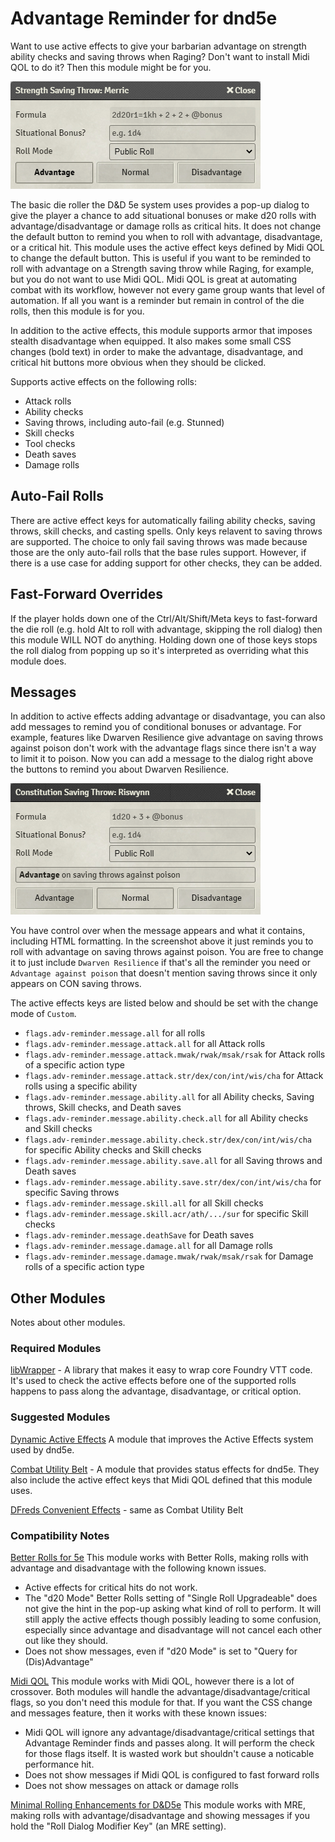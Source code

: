 # Advantage Reminder for dnd5e

Want to use active effects to give your barbarian advantage on strength ability checks and saving throws when Raging? Don't want to install Midi QOL to do it? Then this module might be for you.

![Saving Throw screenshot with advantage](screenshot1.png?raw=true)

The basic die roller the D&D 5e system uses provides a pop-up dialog to give the player a chance to add situational bonuses or make d20 rolls with advantage/disadvantage or damage rolls as critical hits. It does not change the default button to remind you when to roll with advantage, disadvantage, or a critical hit. This module uses the active effect keys defined by Midi QOL to change the default button. This is useful if you want to be reminded to roll with advantage on a Strength saving throw while Raging, for example, but you do not want to use Midi QOL. Midi QOL is great at automating combat with its workflow, however not every game group wants that level of automation. If all you want is a reminder but remain in control of the die rolls, then this module is for you.

In addition to the active effects, this module supports armor that imposes stealth disadvantage when equipped. It also makes some small CSS changes (bold text) in order to make the advantage, disadvantage, and critical hit buttons more obvious when they should be clicked.

Supports active effects on the following rolls:

- Attack rolls
- Ability checks
- Saving throws, including auto-fail (e.g. Stunned)
- Skill checks
- Tool checks
- Death saves
- Damage rolls

## Auto-Fail Rolls

There are active effect keys for automatically failing ability checks, saving throws, skill checks, and casting spells. Only keys relavent to saving throws are supported. The choice to only fail saving throws was made because those are the only auto-fail rolls that the base rules support. However, if there is a use case for adding support for other checks, they can be added.

## Fast-Forward Overrides

If the player holds down one of the Ctrl/Alt/Shift/Meta keys to fast-forward the die roll (e.g. hold Alt to roll with advantage, skipping the roll dialog) then this module WILL NOT do anything. Holding down one of those keys stops the roll dialog from popping up so it's interpreted as overriding what this module does.

## Messages

In addition to active effects adding advantage or disadvantage, you can also add messages to remind you of conditional bonuses or advantage. For example, features like Dwarven Resilience give advantage on saving throws against poison don't work with the advantage flags since there isn't a way to limit it to poison. Now you can add a message to the dialog right above the buttons to remind you about Dwarven Resilience.

![Saving Throw screenshot with message](screenshot2.png?raw=true)

You have control over when the message appears and what it contains, including HTML formatting. In the screenshot above it just reminds you to roll with advantage on saving throws against poison. You are free to change it to just include `Dwarven Resilience` if that's all the reminder you need or `Advantage against poison` that doesn't mention saving throws since it only appears on CON saving throws.

The active effects keys are listed below and should be set with the change mode of `Custom`.

- `flags.adv-reminder.message.all` for all rolls
- `flags.adv-reminder.message.attack.all` for all Attack rolls
- `flags.adv-reminder.message.attack.mwak/rwak/msak/rsak` for Attack rolls of a specific action type
- `flags.adv-reminder.message.attack.str/dex/con/int/wis/cha` for Attack rolls using a specific ability
- `flags.adv-reminder.message.ability.all` for all Ability checks, Saving throws, Skill checks, and Death saves
- `flags.adv-reminder.message.ability.check.all` for all Ability checks and Skill checks
- `flags.adv-reminder.message.ability.check.str/dex/con/int/wis/cha` for specific Ability checks and Skill checks
- `flags.adv-reminder.message.ability.save.all` for all Saving throws and Death saves
- `flags.adv-reminder.message.ability.save.str/dex/con/int/wis/cha` for specific Saving throws
- `flags.adv-reminder.message.skill.all` for all Skill checks
- `flags.adv-reminder.message.skill.acr/ath/.../sur` for specific Skill checks
- `flags.adv-reminder.message.deathSave` for Death saves
- `flags.adv-reminder.message.damage.all` for all Damage rolls
- `flags.adv-reminder.message.damage.mwak/rwak/msak/rsak` for Damage rolls of a specific action type

## Other Modules

Notes about other modules.

### Required Modules

[libWrapper](https://foundryvtt.com/packages/lib-wrapper) - A library that makes it easy to wrap core Foundry VTT code. It's used to check the active effects before one of the supported rolls happens to pass along the advantage, disadvantage, or critical option.

### Suggested Modules

[Dynamic Active Effects](https://foundryvtt.com/packages/dae) A module that improves the Active Effects system used by dnd5e.

[Combat Utility Belt](https://foundryvtt.com/packages/combat-utility-belt) - A module that provides status effects for dnd5e. They also include the active effect keys that Midi QOL defined that this module uses.

[DFreds Convenient Effects](https://foundryvtt.com/packages/dfreds-convenient-effects) - same as Combat Utility Belt

### Compatibility Notes

[Better Rolls for 5e](https://foundryvtt.com/packages/betterrolls5e) This module works with Better Rolls, making rolls with advantage and disadvantage with the following known issues.

- Active effects for critical hits do not work.
- The "d20 Mode" Better Rolls setting of "Single Roll Upgradeable" does not give the hint in the pop-up asking what kind of roll to perform. It will still apply the active effects though possibly leading to some confusion, especially since advantage and disadvantage will not cancel each other out like they should.
- Does not show messages, even if "d20 Mode" is set to "Query for (Dis)Advantage"

[Midi QOL](https://foundryvtt.com/packages/midi-qol) This module works with Midi QOL, however there is a lot of crossover. Both modules will handle the advantage/disadvantage/critical flags, so you don't need this module for that. If you want the CSS change and messages feature, then it works with these known issues:

- Midi QOL will ignore any advantage/disadvantage/critical settings that Advantage Reminder finds and passes along. It will perform the check for those flags itself. It is wasted work but shouldn't cause a noticable performance hit.
- Does not show messages if Midi QOL is configured to fast forward rolls
- Does not show messages on attack or damage rolls

[Minimal Rolling Enhancements for D&D5e](https://foundryvtt.com/packages/mre-dnd5e) This module works with MRE, making rolls with advantage/disadvantage and showing messages if you hold the "Roll Dialog Modifier Key" (an MRE setting).
